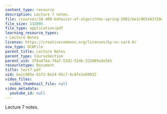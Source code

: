 ```yaml
---
content_type: resource
description: Lecture 7 notes.
file: /courses/18-409-behavior-of-algorithms-spring-2002/be1c965e61f28e2495c76c8fe1e89922_lect7.pdf
file_size: 132895
file_type: application/pdf
learning_resource_types:
- Lecture Notes
license: https://creativecommons.org/licenses/by-nc-sa/4.0/
ocw_type: OCWFile
parent_title: Lecture Notes
parent_type: CourseSection
parent_uid: 3f6a47ea-74a7-53d2-524b-325889a3e5b5
resourcetype: Document
title: lect7.pdf
uid: be1c965e-61f2-8e24-95c7-6c8fe1e89922
video_files:
  video_thumbnail_file: null
video_metadata:
  youtube_id: null
---
```

Lecture 7 notes.